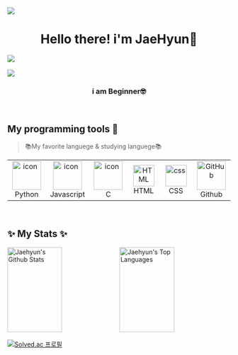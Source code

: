 <img src="https://capsule-render.vercel.app/api?type=venom&height=150&color=638BB2&text=JaeHyun's%20Github&section=header&fontSize=55&fontColor=000000&reversal=false" />

<h1 align="center">Hello there! i'm JaeHyun👋</h1>

<a href="https://www.instagram.com/jaehyeon._.05/">
<img src="https://img.shields.io/badge/Instagram-%23E4405F.svg?style=for-the-badge&logo=Instagram&logoColor=white">
</a>

<br>
<br>
<a>
<img src="https://komarev.com/ghpvc/?username=hamtory05&label=PROFILE+VIEWS&style=for-the-badge&color=brightgreen">
</a>

<h3 align="center">i am Beginner🤓</h3>
<br>

## My programming tools 📌

> 📚My favorite languege & studying languege📚

<table>
  <tr>
    <td align="center" width="96">
      <a href="#macropower-tech">
        <img src="https://techstack-generator.vercel.app/python-icon.svg" alt="icon" width="65" height="65" />
      </a>
      <br>Python
    </td>
    <td align="center" width="96">
        <img src="https://techstack-generator.vercel.app/js-icon.svg" alt="icon" width="65" height="65" />
      <br>Javascript
    </td>
    <td align="center" width="96">
        <img src="https://i.namu.wiki/i/JQRdLiWNVflhkkSS93LUEubgLlznQCBxrtrVQrh2iYg6mOwIOPV6cQEshkuqIVE8KWzOhj8m92ZjMtRprsfOOw1VQw0YL_8TGsJHmTRg5k11FrtYCV4y3cjbozNhnZHvsjKeTaSzUkqK2F_i-fbd0g.svg" alt="icon" width="65" height="65" />
      <br>C
    </td>
    <td align="center"  width="96">
        <img src="https://skillicons.dev/icons?i=html" width="48" height="48" alt="HTML" />
      <br>HTML
    </td>
    <td align="center" width="96">
        <img src="https://skillicons.dev/icons?i=css" width="48" height="48" alt="css" />
      <br>CSS
    </td>
    <td align="center" width="96">
        <img src="https://techstack-generator.vercel.app/github-icon.svg" width="65" height="65" alt="GitHub" />
      <br>Github
    </td>
 </tr>
</table>
<br>

## ✨ My Stats ✨

<a> 
    <a href="https://github.com/hamtory05"><img alt="Jaehyun's Github Stats" src="https://denvercoder1-github-readme-stats.vercel.app/api?username=hamtory05&show_icons=true&count_private=true&theme=react&border_color=7F3FBF&bg_color=0D1117&title_color=F85D7F&icon_color=F8D866" height="192px" width="49.5%"/></a>
  <a href="https://github.com/hamtory05"><img alt="Jaehyun's Top Languages" src="https://denvercoder1-github-readme-stats.vercel.app/api/top-langs/?username=hamtory05&langs_count=8&layout=compact&theme=react&border_color=7F3FBF&bg_color=0D1117&title_color=F85D7F&icon_color=F8D866" height="192px" width="49.5%"/></a>
  <br/>
</a>

[![Solved.ac 프로필](http://mazassumnida.wtf/api/v2/generate_badge?boj=limjh2005)](https://solved.ac/limjh2005)

